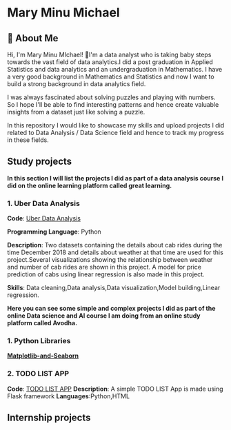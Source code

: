 
# Mary Minu Michael

## 🚀 About Me
Hi, I'm Mary Minu MIchael! 👋I'm a data analyst who is taking baby steps towards the vast field of data analytics.I did a post graduation in Applied Statistics and data analytics and an undergraduation in Mathematics. I have a very good background in Mathematics and Statistics and now I want to build a strong background in data analytics field.

I was always fascinated about solving puzzles and playing with numbers. So I hope I'll be able to find interesting patterns and hence create valuable insights from a dataset just like solving a puzzle.

In this repository I would like to showcase my skills and upload projects I did related to Data Analysis / Data Science field and hence to track my progress in these fields.

## Study projects
**In this section I will list the projects I did as part of a data analysis course I did on the online learning platform called great learning.**
  ### 1. Uber Data Analysis
  **Code**: [Uber Data Analysis](https://github.com/MARY-MINU-MICHAEL/Data-Analysis-Portfolio/blob/main/Uber_Data_Analysis.ipynb)

**Programming Language**: Python

  **Description**: Two datasets containing the details about cab rides during the time December 2018 and details about weather at that time are used for this project.Several visualizations showing the relationship between weather and number of cab rides are shown in this project. A model for price prediction of cabs using linear regression is also made in this project.

  **Skills**: Data cleaning,Data analysis,Data visualization,Model building,Linear regression.
  
**Here you can see some simple and complex projects I did as part of the online Data science and AI course I am doing from an online study platform called Avodha.**
### 1. Python Libraries
  **[Matplotlib-and-Seaborn](https://github.com/MARY-MINU-MICHAEL/Data-Analysis-Portfolio/blob/main/Uber_Data_Analysis.ipynb)**
### 2. TODO LIST APP
  **Code**: [TODO LIST APP](https://github.com/MARY-MINU-MICHAEL/TODO-LIST-APP)
  **Description**: A simple TODO LIST App is made using Flask framework
  **Languages**:Python,HTML
## Internship projects
  
  


   
   
   
   
   
   
   
   
   


